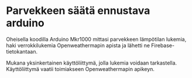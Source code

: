 # Parvekkeen säätä ennustava arduino

Oheisella koodilla Arduino Mkr1000 mittasi parvekkeen lämpötilan lukemia, haki verrokkilukemia Openweathermapin apista ja lähetti ne Firebase-tietokantaan.

Mukana yksinkertainen käyttöliittymä, jolla lukemia voidaan tarkastella. Käyttöliittymä vaatii toimiakseen Openweathermapin apikeyn.
